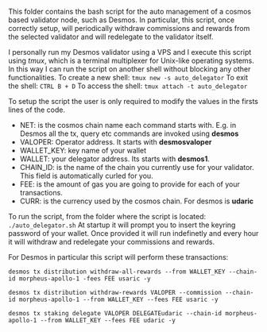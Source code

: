 This folder contains the bash script for the auto management of a cosmos based validator node, such as Desmos. 
In particular, this script, once correctly setup, will periodically withdraw commissions and rewards from the selected validator and will redelegate to the validator itself.

I personally run my Desmos validator using a VPS and I execute this script using *tmux*, which is a terminal multiplexer for Unix-like operating systems. 
In this way I can run the script on another shell without blocking any other functionalities.
To create a new shell: `tmux new -s auto_delegator`
To exit the shell: `CTRL B + D`
To access the shell: `tmux attach -t auto_delegator` 


To setup the script the user is only required to modify the values in the firsts lines of the code.
- NET: is the cosmos chain name each command starts with. E.g. in Desmos all the tx, query etc commands are invoked using **desmos** 
- VALOPER: Operator address. It starts with **desmosvaloper** 
- WALLET_KEY: key name of your wallet
- WALLET: your delegator address. Its starts with **desmos1**.
- CHAIN_ID: is the name of the chain you currently use for your validator. This field is automatically curled for you.
- FEE: is the amount of gas you are going to provide for each of your transactions.
- CURR: is the currency used by the cosmos chain. For desmos is **udaric**


To run the script, from the folder where the script is located: `./auto_delegator.sh`
At startup it will prompt you to insert the keyring password of your wallet. Once provided it will run indefinetly and every hour it will withdraw and redelegate your commissions and rewards.

For Desmos in particular this script will perform these transactions:

`desmos tx distribution withdraw-all-rewards --from WALLET_KEY --chain-id morpheus-apollo-1 -fees FEE usaric -y`

`desmos tx distribution withdraw-rewards VALOPER --commission --chain-id morpheus-apollo-1 --from WALLET_KEY --fees FEE usaric -y`

`desmos tx staking delegate VALOPER DELEGATEudaric --chain-id morpheus-apollo-1 --from WALLET_KEY --fees FEE udaric -y`




